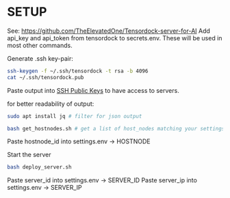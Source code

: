 # SETUP

See: https://github.com/TheElevatedOne/Tensordock-server-for-AI
Add api_key and api_token from tensordock to secrets.env. These will be used in most other commands.

Generate .ssh key-pair:

```bash
ssh-keygen -f ~/.ssh/tensordock -t rsa -b 4096
cat ~/.ssh/tensordock.pub
```

Paste output into [SSH Public Keys](https://dashboard.tensordock.com/api) to have access to servers.

for better readability of output:

```bash
sudo apt install jq # filter for json output
```

```bash
bash get_hostnodes.sh # get a list of host_nodes matching your settings
```

Paste hostnode_id into settings.env -> HOSTNODE

Start the server

```bash
bash deploy_server.sh
```

Paste server_id into settings.env -> SERVER_ID
Paste server_ip into settings.env -> SERVER_IP
